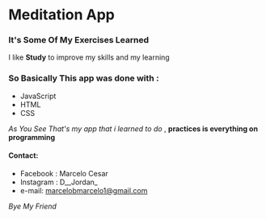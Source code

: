# Meditation App
 ### It's Some Of My Exercises Learned
I like **Study** to improve my skills and my learning 
### So Basically This app was done with :
* JavaScript
* HTML
* CSS

*As You See That's my app that i learned to do* , **practices is everything on programming**  

#### Contact:
* Facebook : Marcelo Cesar
* Instagram : D__Jordan_
* e-mail: marcelobmarcelo1@gmail.com

*Bye My Friend*
